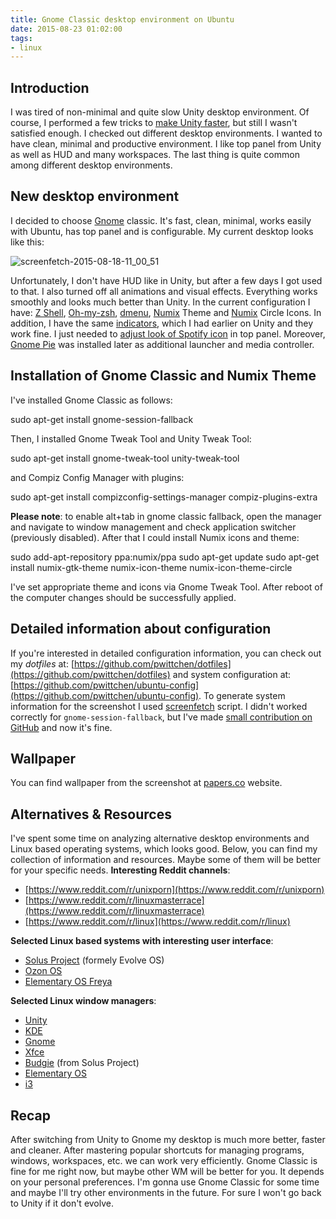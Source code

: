 ```yaml
---
title: Gnome Classic desktop environment on Ubuntu
date: 2015-08-23 01:02:00
tags:
- linux
---
```


Introduction
------------

I was tired of non-minimal and quite slow Unity desktop environment. Of course, I performed a few tricks to [make Unity faster](http://blog.wittchen.biz.pl/making-ubuntu-and-unity-faster/), but still I wasn't satisfied enough. I checked out different desktop environments. I wanted to have clean, minimal and productive environment. I like top panel from Unity as well as HUD and many workspaces. The last thing is quite common among different desktop environments.

New desktop environment
-----------------------

I decided to choose [Gnome](https://www.gnome.org/) classic. It's fast, clean, minimal, works easily with Ubuntu, has top panel and is configurable. My current desktop looks like this:

![screenfetch-2015-08-18-11_00_51](/posts/2015/gnome-classic-ubuntu/screenfetch-2015-08-18-11_00_51-1024x576.png)

Unfortunately, I don't have HUD like in Unity, but after a few days I got used to that. I also turned off all animations and visual effects. Everything works smoothly and looks much better than Unity. In the current configuration I have: [Z Shell](https://en.wikipedia.org/wiki/Z_shell), [Oh-my-zsh](http://ohmyz.sh/), [dmenu](http://tools.suckless.org/dmenu/), [Numix](https://numixproject.org/) Theme and [Numix](https://numixproject.org/) Circle Icons. In addition, I have the same [indicators](http://blog.wittchen.biz.pl/indicators-for-ubuntu/), which I had earlier on Unity and they work fine. I just needed to [adjust look of Spotify icon](https://github.com/pwittchen/dotfiles/tree/master/install/icons/spotify) in top panel. Moreover, [Gnome Pie](http://simmesimme.github.io/gnome-pie.html) was installed later as additional launcher and media controller.

Installation of Gnome Classic and Numix Theme
---------------------------------------------

I've installed Gnome Classic as follows:

sudo apt-get install gnome-session-fallback

Then, I installed Gnome Tweak Tool and Unity Tweak Tool:

sudo apt-get install gnome-tweak-tool unity-tweak-tool

and Compiz Config Manager with plugins:

sudo apt-get install compizconfig-settings-manager compiz-plugins-extra

**Please note**: to enable alt+tab in gnome classic fallback, open the manager and navigate to window management and check application switcher (previously disabled). After that I could install Numix icons and theme:

sudo add-apt-repository ppa:numix/ppa
sudo apt-get update
sudo apt-get install numix-gtk-theme numix-icon-theme numix-icon-theme-circle

I've set appropriate theme and icons via Gnome Tweak Tool. After reboot of the computer changes should be successfully applied.

Detailed information about configuration
----------------------------------------

If you're interested in detailed configuration information, you can check out my _dotfiles_ at: [https://github.com/pwittchen/dotfiles](https://github.com/pwittchen/dotfiles) and system configuration at: [https://github.com/pwittchen/ubuntu-config](https://github.com/pwittchen/ubuntu-config). To generate system information for the screenshot I used [screenfetch](https://github.com/KittyKatt/screenFetch) script. I didn't worked correctly for `gnome-session-fallback`, but I've made [small contribution on GitHub](https://github.com/KittyKatt/screenFetch/commit/1c5a2c798e82e810d8e962a1540f5428f77540d6) and now it's fine.

Wallpaper
---------

You can find wallpaper from the screenshot at [papers.co](http://papers.co/ac08-wallpaper-triangle-art-blue-rainbow-illust-graphic/) website.

Alternatives & Resources
------------------------

I've spent some time on analyzing alternative desktop environments and Linux based operating systems, which looks good. Below, you can find my collection of information and resources. Maybe some of them will be better for your specific needs. **Interesting Reddit channels**:

*   [https://www.reddit.com/r/unixporn](https://www.reddit.com/r/unixporn)
*   [https://www.reddit.com/r/linuxmasterrace](https://www.reddit.com/r/linuxmasterrace)
*   [https://www.reddit.com/r/linux](https://www.reddit.com/r/linux)

**Selected Linux based systems with interesting user interface**:

*   [Solus Project](https://solus-project.com) (formely Evolve OS)
*   [Ozon OS](http://ozonos.github.io/)
*   [Elementary OS Freya](https://elementary.io/)

**Selected Linux window managers**:

*   [Unity](https://unity.ubuntu.com/)
*   [KDE](https://www.kde.org/)
*   [Gnome](https://www.gnome.org/)
*   [Xfce](http://www.xfce.org/)
*   [Budgie](https://solus-project.com/budgie/) (from Solus Project)
*   [Elementary OS](https://elementary.io/)
*   [i3](https://i3wm.org/)

Recap
-----

After switching from Unity to Gnome my desktop is much more better, faster and cleaner. After mastering popular shortcuts for managing programs, windows, workspaces, etc. we can work very efficiently. Gnome Classic is fine for me right now, but maybe other WM will be better for you. It depends on your personal preferences. I'm gonna use Gnome Classic for some time and maybe I'll try other environments in the future. For sure I won't go back to Unity if it don't evolve.
